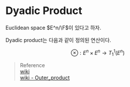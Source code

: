 # Dyadic Product
Euclidean space $E^n/\F$이 있다고 하자.

Dyadic product는 다음과 같이 정의된 연산이다.

$$ \otimes : E^n \times E^n \rightarrow T^1_1(E^n) $$

> Reference  
> [wiki](https://en.wikipedia.org/wiki/Dyadics)  
> [wiki - Outer_product](https://en.wikipedia.org/wiki/Outer_product#Definition_(abstract))
